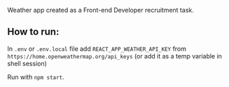 Weather app created as a Front-end Developer recruitment task.

## How to run:
In `.env` or `.env.local` file add `REACT_APP_WEATHER_API_KEY` from `https://home.openweathermap.org/api_keys`
(or add it as a temp variable in shell session)

Run with `npm start`.
